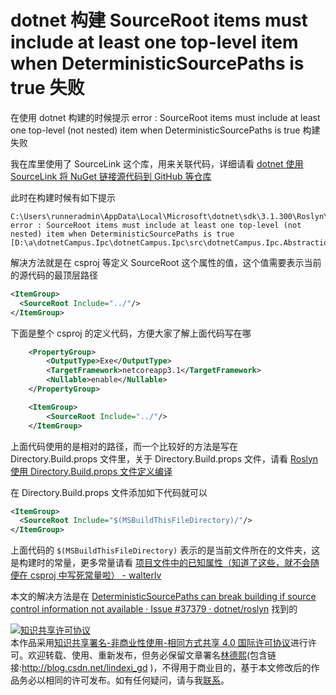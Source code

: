 # dotnet 构建 SourceRoot items must include at least one top-level item when DeterministicSourcePaths is true 失败

在使用 dotnet 构建的时候提示 error : SourceRoot items must include at least one top-level (not nested) item when DeterministicSourcePaths is true 构建失败

<!--more-->
<!-- CreateTime:2020/10/9 9:41:31 -->

<!-- 发布 -->

我在库里使用了 SourceLink 这个库，用来关联代码，详细请看 [dotnet 使用 SourceLink 将 NuGet 链接源代码到 GitHub 等仓库](https://blog.lindexi.com/post/dotnet-%E4%BD%BF%E7%94%A8-SourceLink-%E5%B0%86-NuGet-%E9%93%BE%E6%8E%A5%E6%BA%90%E4%BB%A3%E7%A0%81%E5%88%B0-GitHub-%E7%AD%89%E4%BB%93%E5%BA%93.html )

此时在构建时候有如下提示

```
C:\Users\runneradmin\AppData\Local\Microsoft\dotnet\sdk\3.1.300\Roslyn\Microsoft.Managed.Core.targets(104,5): error : SourceRoot items must include at least one top-level (not nested) item when DeterministicSourcePaths is true [D:\a\dotnetCampus.Ipc\dotnetCampus.Ipc\src\dotnetCampus.Ipc.Abstractions\dotnetCampus.Ipc.Abstractions.csproj]
```

解决方法就是在 csproj 等定义 SourceRoot 这个属性的值，这个值需要表示当前的源代码的最顶层路径

```xml
<ItemGroup>
  <SourceRoot Include="../"/>
</ItemGroup>
```

下面是整个 csproj 的定义代码，方便大家了解上面代码写在哪

```xml
    <PropertyGroup>
        <OutputType>Exe</OutputType>
        <TargetFramework>netcoreapp3.1</TargetFramework>
        <Nullable>enable</Nullable>
    </PropertyGroup>

    <ItemGroup>
        <SourceRoot Include="../"/>
    </ItemGroup>
```

上面代码使用的是相对的路径，而一个比较好的方法是写在 Directory.Build.props 文件里，关于  Directory.Build.props 文件，请看 [Roslyn 使用 Directory.Build.props 文件定义编译](https://blog.lindexi.com/post/Roslyn-%E4%BD%BF%E7%94%A8-Directory.Build.props-%E6%96%87%E4%BB%B6%E5%AE%9A%E4%B9%89%E7%BC%96%E8%AF%91.html )

在 Directory.Build.props 文件添加如下代码就可以

```xml
<ItemGroup>
  <SourceRoot Include="$(MSBuildThisFileDirectory)/"/>
</ItemGroup>
```

上面代码的 `$(MSBuildThisFileDirectory)` 表示的是当前文件所在的文件夹，这是构建时的常量，更多常量请看 [项目文件中的已知属性（知道了这些，就不会随便在 csproj 中写死常量啦） - walterlv](https://blog.walterlv.com/post/known-properties-in-csproj.html )

本文的解决方法是在 [DeterministicSourcePaths can break building if source control information not available · Issue #37379 · dotnet/roslyn](https://github.com/dotnet/roslyn/issues/37379 ) 找到的

<a rel="license" href="http://creativecommons.org/licenses/by-nc-sa/4.0/"><img alt="知识共享许可协议" style="border-width:0" src="https://licensebuttons.net/l/by-nc-sa/4.0/88x31.png" /></a><br />本作品采用<a rel="license" href="http://creativecommons.org/licenses/by-nc-sa/4.0/">知识共享署名-非商业性使用-相同方式共享 4.0 国际许可协议</a>进行许可。欢迎转载、使用、重新发布，但务必保留文章署名[林德熙](http://blog.csdn.net/lindexi_gd)(包含链接:http://blog.csdn.net/lindexi_gd )，不得用于商业目的，基于本文修改后的作品务必以相同的许可发布。如有任何疑问，请与我[联系](mailto:lindexi_gd@163.com)。  
